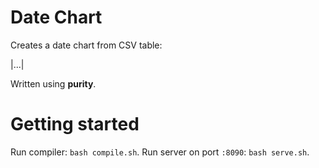 # Date Chart

Creates a date chart from CSV table:

|...|

Written using **purity**.

# Getting started

Run compiler: `bash compile.sh`. Run server on port `:8090`: `bash serve.sh`.
